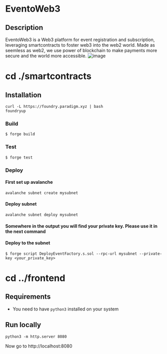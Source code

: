 # EventoWeb3
## Description
EventoWeb3 is a Web3 platform for event registration and subscription, leveraging smartcontracts to foster web3 into the web2 world. Made as seemless as web2, we use power of blockchain to make payments more secure and the world more accessible.
![image](https://github.com/neulad/hackwarsaw-devosours/assets/116178300/6e7b2e79-bda4-4ba1-abd7-080d7cbfc9ec)

# cd ./smartcontracts
## Installation

```shell
curl -L https://foundry.paradigm.xyz | bash
foundryup
```
### Build

```shell
$ forge build
```
### Test

```shell
$ forge test
```

### Deploy

#### First set up avalanche
```shell
avalanche subnet create mysubnet
```
#### Deploy subnet
```shell
avalanche subnet deploy mysubnet
```
#### Somewhere in the output you will find your private key. Please use it in the next command
#### Deploy to the subnet
```shell
$ forge script DeployEventFactory.s.sol --rpc-url mysubnet --private-key <your_private_key>
```

# cd ../frontend
## Requirements
+ You need to have `python3` installed on your system
## Run locally
```shell
python3 -m http.server 8080
```
Now go to http://localhost:8080
